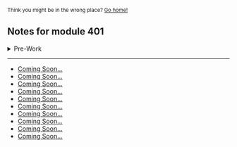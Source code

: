 <sub>Think you might be in the wrong place? [Go home!](../README.md)</sub>

## Notes for module 401
<details>
<summary>Pre-Work</summary>

>   - [Linux Command Line](commandLine.md)

</details>

<hr>

* [Coming Soon...](holder.md)
* [Coming Soon...](holder.md)
* [Coming Soon...](holder.md)
* [Coming Soon...](holder.md)
* [Coming Soon...](holder.md)
* [Coming Soon...](holder.md)
* [Coming Soon...](holder.md)
* [Coming Soon...](holder.md)
* [Coming Soon...](holder.md)
* [Coming Soon...](holder.md)